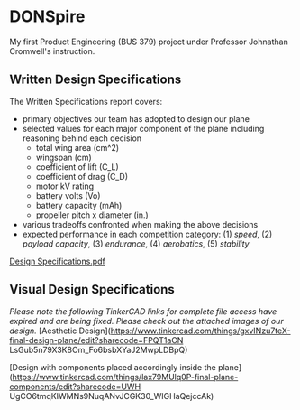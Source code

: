 # DONSpire
My first Product Engineering (BUS 379) project under Professor Johnathan Cromwell's instruction.

## Written Design Specifications
The Written Specifications report covers:
* primary objectives our team has adopted to design our plane
* selected values for each major component of the plane including reasoning behind each decision
    *  total wing area (cm^2)
    *  wingspan (cm)
    *  coefficient of lift (C_L)
    *  coefficient of drag (C_D)
    *  motor kV rating
    *  battery volts (Vo)
    *  battery capacity (mAh)
    *  propeller pitch x diameter (in.)
 *  various tradeoffs confronted when making the above decisions
 *  expected performance in each competition category: (1) *speed*, (2) *payload capacity*, (3) *endurance*, (4) *aerobatics*, (5) *stability*

[Design Specifications.pdf](https://github.com/tiffanyhltse/DONSpire/files/7231199/Design.Specifications.pdf)

## Visual Design Specifications 
*Please note the following TinkerCAD links for complete file access have expired and are being fixed. Please check out the attached images of our design.*
[Aesthetic Design](https://www.tinkercad.com/things/gxvINzu7teX-final-design-plane/edit?sharecode=FPQT1aCN
LsGub5n79X3K8Om_Fo6bsbXYaJ2MwpLDBpQ)

[Design with components placed accordingly inside the plane](https://www.tinkercad.com/things/lax79MUlq0P-final-plane-components/edit?sharecode=UWH
UgCO6tmqKIWMNs9NuqANvJCGK30_WIGHaQejccAk)
